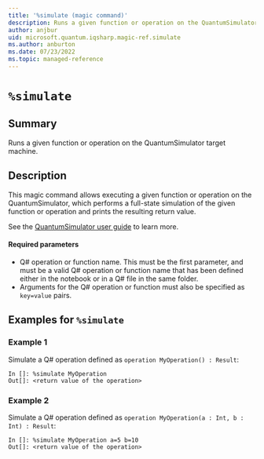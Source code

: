 ```yaml
---
title: '%simulate (magic command)'
description: Runs a given function or operation on the QuantumSimulator target machine.
author: anjbur
uid: microsoft.quantum.iqsharp.magic-ref.simulate
ms.author: anburton
ms.date: 07/23/2022
ms.topic: managed-reference
---
```


<!--
    NB: This file has been automatically generated from Microsoft.Quantum.IQSharp.Jupyter.dll,
        please do not manually edit it.

    [DEBUG] JSON source:
        {"Name": "%simulate", "Documentation": {"Summary": "Runs a given function or operation on the QuantumSimulator target machine.", "Full": null, "Description": "\r\nThis magic command allows executing a given function or operation on the QuantumSimulator, \r\nwhich performs a full-state simulation of the given function or operation\r\nand prints the resulting return value.\r\n\r\nSee the [QuantumSimulator user guide](https://docs.microsoft.com/azure/quantum/user-guide/machines/full-state-simulator) to learn more.\r\n\r\n#### Required parameters\r\n\r\n- Q# operation or function name. This must be the first parameter, and must be a valid Q# operation\r\nor function name that has been defined either in the notebook or in a Q# file in the same folder.\r\n- Arguments for the Q# operation or function must also be specified as `key=value` pairs.\r\n                ", "Remarks": null, "Examples": ["\r\nSimulate a Q# operation defined as `operation MyOperation() : Result`:\r\n```\r\nIn []: %simulate MyOperation\r\nOut[]: <return value of the operation>\r\n```\r\n                    ", "\r\nSimulate a Q# operation defined as `operation MyOperation(a : Int, b : Int) : Result`:\r\n```\r\nIn []: %simulate MyOperation a=5 b=10\r\nOut[]: <return value of the operation>\r\n```\r\n                    "], "SeeAlso": null}, "AssemblyName": "Microsoft.Quantum.IQSharp.Jupyter"}
-->

# `%simulate`

## Summary

Runs a given function or operation on the QuantumSimulator target machine.

## Description

This magic command allows executing a given function or operation on the QuantumSimulator,
which performs a full-state simulation of the given function or operation
and prints the resulting return value.

See the [QuantumSimulator user guide](https://docs.microsoft.com/azure/quantum/user-guide/machines/full-state-simulator) to learn more.

#### Required parameters

- Q# operation or function name. This must be the first parameter, and must be a valid Q# operation
or function name that has been defined either in the notebook or in a Q# file in the same folder.
- Arguments for the Q# operation or function must also be specified as `key=value` pairs.

## Examples for `%simulate`

### Example 1

Simulate a Q# operation defined as `operation MyOperation() : Result`:
```
In []: %simulate MyOperation
Out[]: <return value of the operation>
```

### Example 2

Simulate a Q# operation defined as `operation MyOperation(a : Int, b : Int) : Result`:
```
In []: %simulate MyOperation a=5 b=10
Out[]: <return value of the operation>
```
